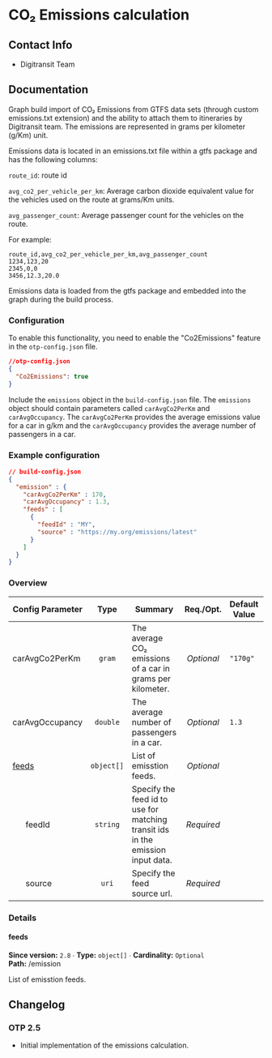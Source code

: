 # CO₂ Emissions calculation

## Contact Info

- Digitransit Team

## Documentation

Graph build import of CO₂ Emissions from GTFS data sets (through custom emissions.txt extension)
and the ability to attach them to itineraries by Digitransit team.
The emissions are represented in grams per kilometer (g/Km) unit.

Emissions data is located in an emissions.txt file within a gtfs package and has the following columns:

`route_id`: route id

`avg_co2_per_vehicle_per_km`: Average carbon dioxide equivalent value for the vehicles used on the route at grams/Km units.

`avg_passenger_count`: Average passenger count for the vehicles on the route.

For example:
```csv
route_id,avg_co2_per_vehicle_per_km,avg_passenger_count
1234,123,20
2345,0,0
3456,12.3,20.0
```

Emissions data is loaded from the gtfs package and embedded into the graph during the build process.


### Configuration
To enable this functionality, you need to enable the "Co2Emissions"  feature in the
`otp-config.json` file.

```JSON
//otp-config.json
{
  "Co2Emissions": true
}

```
Include the `emissions` object in the
`build-config.json` file. The `emissions` object should contain parameters called
`carAvgCo2PerKm` and `carAvgOccupancy`. The `carAvgCo2PerKm` provides the average emissions value for a car in g/km and
the `carAvgOccupancy` provides the average number of passengers in a car.

<!-- config BEGIN -->
<!-- NOTE! This section is auto-generated. Do not change, change doc in code instead. -->

### Example configuration

```JSON
// build-config.json
{
  "emission" : {
    "carAvgCo2PerKm" : 170,
    "carAvgOccupancy" : 1.3,
    "feeds" : [
      {
        "feedId" : "MY",
        "source" : "https://my.org/emissions/latest"
      }
    ]
  }
}
```
### Overview

| Config Parameter         |    Type    | Summary                                                                         |  Req./Opt. | Default Value | Since |
|--------------------------|:----------:|---------------------------------------------------------------------------------|:----------:|---------------|:-----:|
| carAvgCo2PerKm           |   `gram`   | The average CO₂ emissions of a car in grams per kilometer.                      | *Optional* | `"170g"`      |  2.5  |
| carAvgOccupancy          |  `double`  | The average number of passengers in a car.                                      | *Optional* | `1.3`         |  2.5  |
| [feeds](#emission_feeds) | `object[]` | List of emisstion feeds.                                                        | *Optional* |               |  2.8  |
|       feedId             |  `string`  | Specify the feed id to use for matching transit ids in the emission input data. | *Required* |               |  2.8  |
|       source             |    `uri`   | Specify the feed source url.                                                    | *Required* |               |  2.8  |


### Details

<h4 id="emission_feeds">feeds</h4>

**Since version:** `2.8` ∙ **Type:** `object[]` ∙ **Cardinality:** `Optional`   
**Path:** /emission 

List of emisstion feeds.




<!-- config END -->

## Changelog

### OTP 2.5

- Initial implementation of the emissions calculation.
